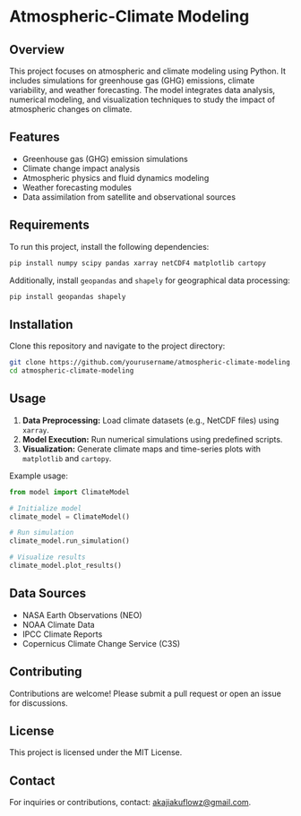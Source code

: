 # Atmospheric-Climate Modeling

## Overview
This project focuses on atmospheric and climate modeling using Python. It includes simulations for greenhouse gas (GHG) emissions, climate variability, and weather forecasting. The model integrates data analysis, numerical modeling, and visualization techniques to study the impact of atmospheric changes on climate.

## Features
- Greenhouse gas (GHG) emission simulations
- Climate change impact analysis
- Atmospheric physics and fluid dynamics modeling
- Weather forecasting modules
- Data assimilation from satellite and observational sources

## Requirements
To run this project, install the following dependencies:

```bash
pip install numpy scipy pandas xarray netCDF4 matplotlib cartopy
```

Additionally, install `geopandas` and `shapely` for geographical data processing:

```bash
pip install geopandas shapely
```

## Installation
Clone this repository and navigate to the project directory:

```bash
git clone https://github.com/yourusername/atmospheric-climate-modeling.git
cd atmospheric-climate-modeling
```

## Usage
1. **Data Preprocessing:** Load climate datasets (e.g., NetCDF files) using `xarray`.
2. **Model Execution:** Run numerical simulations using predefined scripts.
3. **Visualization:** Generate climate maps and time-series plots with `matplotlib` and `cartopy`.

Example usage:

```python
from model import ClimateModel

# Initialize model
climate_model = ClimateModel()

# Run simulation
climate_model.run_simulation()

# Visualize results
climate_model.plot_results()
```

## Data Sources
- NASA Earth Observations (NEO)
- NOAA Climate Data
- IPCC Climate Reports
- Copernicus Climate Change Service (C3S)

## Contributing
Contributions are welcome! Please submit a pull request or open an issue for discussions.

## License
This project is licensed under the MIT License.

## Contact
For inquiries or contributions, contact: [akajiakuflowz@gmail.com](mailto:akajiakuflowz@gmail.com).

